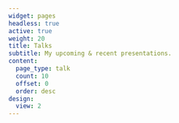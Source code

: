 ```yaml
---
widget: pages
headless: true
active: true
weight: 20
title: Talks
subtitle: My upcoming & recent presentations.
content:
  page_type: talk
  count: 10
  offset: 0
  order: desc
design:
  view: 2
---
```

